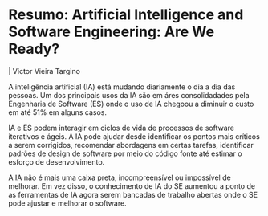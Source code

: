 # Resumo: Artificial Intelligence and Software Engineering: Are We Ready?
| Victor Vieira Targino

A inteligência artificial (IA) está mudando diariamente o dia a dia das pessoas. Um dos principais usos da IA são em áres consolidadades pela Engenharia de Software (ES) onde o uso de IA chegoou a diminuir o custo em até 51% em alguns casos.

IA e ES podem interagir em ciclos de vida de processos de software iterativos e ágeis. A IA pode ajudar desde identificar os pontos mais críticos a serem corrigidos, recomendar abordagens em certas tarefas, identificar padrões de design de software por meio do código fonte até estimar o esforço de desenvolvimento.

A IA não é mais uma caixa preta, incompreensível ou impossível de melhorar. Em vez disso, o conhecimento de IA do SE aumentou a ponto de as ferramentas de IA agora serem bancadas de trabalho abertas onde o SE pode ajustar e melhorar o software.
